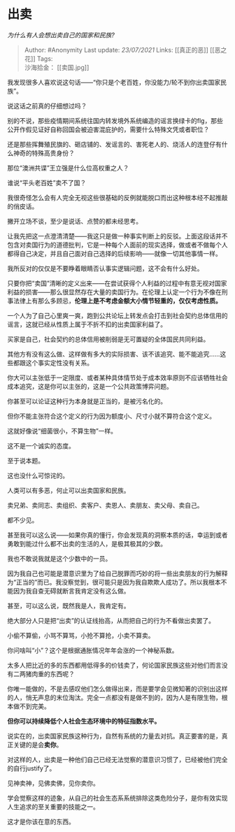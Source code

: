 # 出卖
*为什么有人会想出卖自己的国家和民族?*

> Author: #Anonymity
Last update: *23/07/2021* 
Links:  [[真正的恶]] [[恶之花]]
Tags:   
沙海拾金： [[卖国.jpg]]

 
我发现很多人喜欢说这句话——“你只是个老百姓，你没能力/轮不到你出卖国家民族”。

说这话之前真的仔细想过吗？

别的不说，那些疫情期间系统往国内转发境外系统编造的谣言换绿卡的flg，那些公开作假见证好自称回国会被迫害混庇护的，需要什么特殊文凭或者职位？

还是那些挥舞殖民旗的、砸店铺的、发谣言的、害死老人的、烧活人的连登仔有什么神奇的特殊高贵身份？

那位“澳洲共谍”王立强是什么位高权重之人？

谁说“平头老百姓”卖不了国？

我很奇怪怎么会有人完全无视这些很基础的反例就能脱口而出这种根本经不起推敲的俏皮话。

撇开立场不谈，至少是说话、点赞的都未经思考。

让我先把这一点澄清清楚——我这只是做一种事实判断上的反驳。上面这段话并不包含对卖国行为的道德批判，它是一种每个人面前的现实选择，做或者不做每个人都得自己决定，并且自己面对自己选择的后续影响——就像一切其他事情一样。

我所反对的仅仅是不要睁着眼睛否认事实逻辑问题，这不会有什么好处。

只要你把“卖国”清晰的定义出来——在尝试获得个人利益的过程中有意无视对国家利益的损害——那么很显然存在大量的卖国行为。在伦理上认定一个行为不像在刑事法律上有那么多顾忌，**伦理上是不考虑金额大小情节轻重的，仅仅考虑性质。**

一个人为了自己心里爽一爽，跑到公共论坛上转发点会打击到社会契约总体信用的谣言，这就已经从性质上属于不折不扣的出卖国家利益了。

买家是自己，社会契约的总体信用被削弱是无可置疑的全体国民共同利益。

其他方有没有这么做、这样做有多大的实际损害、该不该追究、能不能追究……这些都跟这个事实定性没有关系。

你大可以主张低于一定限度、或者某种具体情节处于成本效率原则不应该牺牲社会成本追究，这是你可以主张的，这是一个公共政策博弈问题。

你甚至可以论证这种行为本身就是正当的，是被污名化的。

但你不能主张符合这个定义的行为因为额度小、尺寸小就不算符合这个定义。

这就好像说“细菌很小，不算生物”一样。

这不是一个诚实的态度。

至于说本题。

这也没什么可惊诧的。

人类可以有多恶，何止可以出卖国家和民族。

卖兄弟、卖同志、卖组织、卖客户、卖恩人、卖朋友、卖父母、卖自己。

都不少见。

甚至我可以这么说——如果你真的懂行，你会发现真的洞察本质的话，幸运到或者勇敢到能过什么都不出卖的生活的人，是极其极其的少数。

我也不敢说我就是这个少数中的一员。

因为我自己也可能是潜意识里为了给自己脱罪而巧妙的将一些出卖朋友的行为解释为“正当的”而已。我没察觉到，很可能只是因为我自欺欺人成功了。所以我根本不能因为我自查无碍就断言我肯定没有这么做。

甚至，可以这么说，既然我是人，我肯定有。

绝大部分人只是把“出卖”的认证线抬高，从而把自己的行为不看做出卖罢了。

小偷不算偷，小骂不算骂，小抢不算抢，小卖不算卖。

你问啥叫“小”？这个是根据通胀情况年年会涨的一个神秘系数。

太多人把比近的多的东西都用低得多的价钱卖了，何论国家民族这些对他们而言没有二两猪肉重的东西呢？

你唯一能做的，不是去感叹他们怎么做得出来，而是要学会见微知著的识别出这样的人，悄无声息的末位淘汰。完全一点都没有是做不到的，因为人是有限生物，根本做不到完美。

**但你可以持续降低个人社会生态环境中的特征指数水平。**

说实在的，出卖国家民族这种行为，自然有系统的力量去对抗。真正要害的是，真正关键的是会**卖你**。

对这样的人，出卖是一种他们自己已经无法觉察的潜意识习惯了，已经被他们完全的自行justify了。

见神卖神，见佛卖佛，见你卖你。

学会觉察这样的迹象，从自己的社会生态系系统排除这类危险分子，是你有效实现人生追求的至关重要的技能之一。

这才是你该在意的东西。



